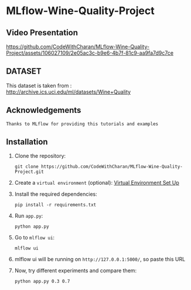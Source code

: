 # MLflow-Wine-Quality-Project

## Video Presentation
https://github.com/CodeWithCharan/MLflow-Wine-Quality-Project/assets/106027109/2e05ac3c-b9e6-4b7f-81c9-aa9fa7d9c7ce

## DATASET
This dataset is taken from : http://archive.ics.uci.edu/ml/datasets/Wine+Quality<br/>

## Acknowledgements
`Thanks to MLflow for providing this tutorials and examples`

## Installation

1. Clone the repository:

   ```
   git clone https://github.com/CodeWithCharan/MLflow-Wine-Quality-Project.git
   ```

2. Create a `virtual environment` (optional): [Virtual Environment Set Up](https://github.com/CodeWithCharan/virtual-env-setup)

3. Install the required dependencies:

    ```
    pip install -r requirements.txt
    ```

4. Run `app.py`:
    ```
    python app.py
    ```
5. Go to `mlflow ui`:
    ```
    mlflow ui
    ```

7. mlflow ui will be running on `http://127.0.0.1:5000/`, so paste this URL

8. Now, try different experiments and compare them:
    ```
    python app.py 0.3 0.7
    ```